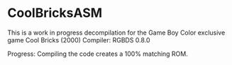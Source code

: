# CoolBricksASM

This is a work in progress decompilation for the Game Boy Color exclusive game Cool Bricks (2000)
Compiler: RGBDS 0.8.0

Progress: Compiling the code creates a 100% matching ROM.

